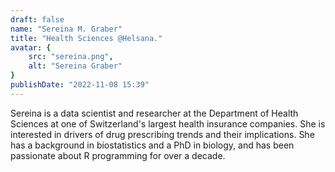 ```yaml
---
draft: false
name: "Sereina M. Graber"
title: "Health Sciences @Helsana."
avatar: {
    src: "sereina.png",
    alt: "Sereina Graber"
}
publishDate: "2022-11-08 15:39"
---
```


Sereina is a data scientist and researcher at the Department of Health Sciences 
at one of Switzerland's largest health insurance companies. 
She is interested in drivers of drug prescribing trends and their implications. 
She has a background in biostatistics and a PhD in biology, 
and has been passionate about R programming for over a decade.